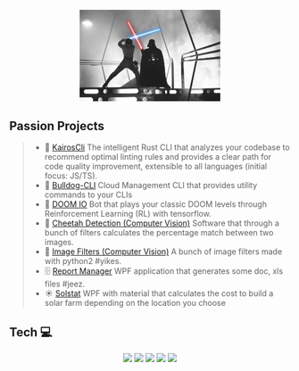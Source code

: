 <p align="center">
  <img src="https://raw.githubusercontent.com/JEpifanio90/JEpifanio90/master/assets/vader.jpg" alt="Darth Vader VS Luke" width="50%" height="50%">
</p>

## Passion Projects
> *  🦀 [KairosCli](https://github.com/JEpifanio90/KairosCli) The intelligent Rust CLI that analyzes your codebase to recommend optimal linting rules and provides a clear path for code quality improvement, extensible to all languages (initial focus: JS/TS).
> *  🐶 [Bulldog-CLI](https://github.com/JEpifanio90/bulldog-cli) Cloud Management CLI that provides utility commands to your CLIs
> *  👹 [DOOM IO](https://github.com/JEpifanio90/DOOM-IO)
> Bot that plays your classic DOOM levels through Reinforcement Learning (RL) with tensorflow.  
> * 🐆 [Cheetah Detection (Computer Vision)](https://github.com/JEpifanio90/CheetahDetection)
> Software that through a bunch of filters calculates the percentage match between two images.  
> * 📸 [Image Filters (Computer Vision)](https://github.com/JEpifanio90/LabVision-Python)
> A bunch of image filters made with python2 #yikes.  
> * 🗄 [Report Manager](https://github.com/JEpifanio90/reportManager)
> WPF application that generates some doc, xls files #jeez.  
> * ☀️ [Solstat](https://github.com/JEpifanio90/SolstatProjectUI)
> WPF with material that calculates the cost to build a solar farm depending on the location you choose

## Tech 💻
<p align="center">
  <img src="https://raw.githubusercontent.com/ashleymcnamara/gophers/master/GOPHER_DAD.png" height="100">
  <img src="https://cdn.jsdelivr.net/npm/programming-languages-logos/src/typescript/typescript.png" height="100">
  <img src="https://angular.io/assets/images/logos/angular/angular.png" height="100">
  <img src="https://upload.wikimedia.org/wikipedia/commons/thumb/a/a7/React-icon.svg/2300px-React-icon.svg.png" height="100">
  <img src="https://a0.awsstatic.com/libra-css/images/logos/aws_logo_smile_1200x630.png" height="100">
</p>
